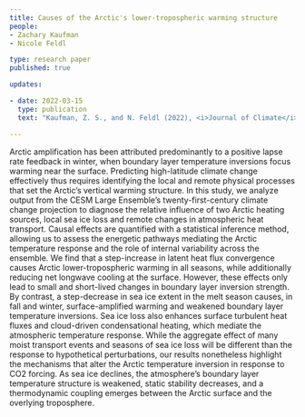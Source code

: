 ```yaml
---
title: Causes of the Arctic's lower-tropospheric warming structure 
people:
- Zachary Kaufman
- Nicole Feldl

type: research paper
published: true

updates:

- date: 2022-03-15
  type: publication
  text: "Kaufman, Z. S., and N. Feldl (2022), <i>Journal of Climate</i>, 35(6), 1983–2002, [doi:10.1175/JCLI-D-21-0298.1](https://doi.org/10.1175/JCLI-D-21-0298.1)."

---
```


Arctic amplification has been attributed predominantly to a positive lapse rate feedback in winter, when boundary layer temperature inversions focus warming near the surface. Predicting high-latitude climate change effectively thus requires identifying the local and remote physical processes that set the Arctic’s vertical warming structure. In this study, we analyze output from the CESM Large Ensemble’s twenty-first-century climate change projection to diagnose the relative influence of two Arctic heating sources, local sea ice loss and remote changes in atmospheric heat transport. Causal effects are quantified with a statistical inference method, allowing us to assess the energetic pathways mediating the Arctic temperature response and the role of internal variability across the ensemble. We find that a step-increase in latent heat flux convergence causes Arctic lower-tropospheric warming in all seasons, while additionally reducing net longwave cooling at the surface. However, these effects only lead to small and short-lived changes in boundary layer inversion strength. By contrast, a step-decrease in sea ice extent in the melt season causes, in fall and winter, surface-amplified warming and weakened boundary layer temperature inversions. Sea ice loss also enhances surface turbulent heat fluxes and cloud-driven condensational heating, which mediate the atmospheric temperature response. While the aggregate effect of many moist transport events and seasons of sea ice loss will be different than the response to hypothetical perturbations, our results nonetheless highlight the mechanisms that alter the Arctic temperature inversion in response to CO2 forcing. As sea ice declines, the atmosphere’s boundary layer temperature structure is weakened, static stability decreases, and a thermodynamic coupling emerges between the Arctic surface and the overlying troposphere.
